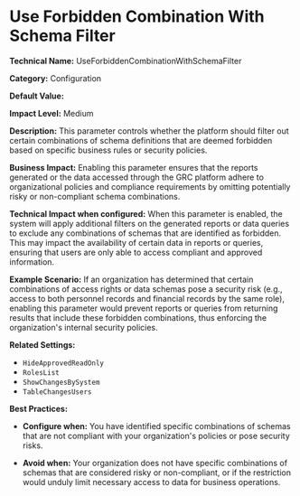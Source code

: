 # Use Forbidden Combination With Schema Filter

**Technical Name:** UseForbiddenCombinationWithSchemaFilter

**Category:** Configuration

**Default Value:** 

**Impact Level:** Medium

**Description:** This parameter controls whether the platform should filter out certain combinations of schema definitions that are deemed forbidden based on specific business rules or security policies.

**Business Impact:** Enabling this parameter ensures that the reports generated or the data accessed through the GRC platform adhere to organizational policies and compliance requirements by omitting potentially risky or non-compliant schema combinations.

**Technical Impact when configured:** When this parameter is enabled, the system will apply additional filters on the generated reports or data queries to exclude any combinations of schemas that are identified as forbidden. This may impact the availability of certain data in reports or queries, ensuring that users are only able to access compliant and approved information.

**Example Scenario:** If an organization has determined that certain combinations of access rights or data schemas pose a security risk (e.g., access to both personnel records and financial records by the same role), enabling this parameter would prevent reports or queries from returning results that include these forbidden combinations, thus enforcing the organization's internal security policies.

**Related Settings:**

- `HideApprovedReadOnly`
- `RolesList`
- `ShowChangesBySystem`
- `TableChangesUsers`

**Best Practices:** 

- **Configure when:** You have identified specific combinations of schemas that are not compliant with your organization's policies or pose security risks.
  
- **Avoid when:** Your organization does not have specific combinations of schemas that are considered risky or non-compliant, or if the restriction would unduly limit necessary access to data for business operations.
